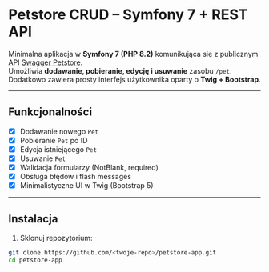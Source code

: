 # Petstore CRUD – Symfony 7 + REST API

Minimalna aplikacja w **Symfony 7 (PHP 8.2)** komunikująca się z publicznym API [Swagger Petstore](https://petstore.swagger.io/).  
Umożliwia **dodawanie, pobieranie, edycję i usuwanie** zasobu `/pet`.  
Dodatkowo zawiera prosty interfejs użytkownika oparty o **Twig + Bootstrap**.

---

## Funkcjonalności

- [x] Dodawanie nowego `Pet`
- [x] Pobieranie `Pet` po ID
- [x] Edycja istniejącego `Pet`
- [x] Usuwanie `Pet`
- [x] Walidacja formularzy (NotBlank, required)
- [x] Obsługa błędów i flash messages
- [x] Minimalistyczne UI w Twig (Bootstrap 5)

---

## Instalacja

1. Sklonuj repozytorium:

```bash
git clone https://github.com/<twoje-repo>/petstore-app.git
cd petstore-app
